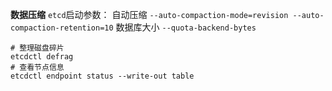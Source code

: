 **数据压缩**
`etcd`启动参数：
自动压缩
`--auto-compaction-mode=revision --auto-compaction-retention=10` 
数据库大小
`--quota-backend-bytes`
```
# 整理磁盘碎片
etcdctl defrag
# 查看节点信息
etcdctl endpoint status --write-out table
```
